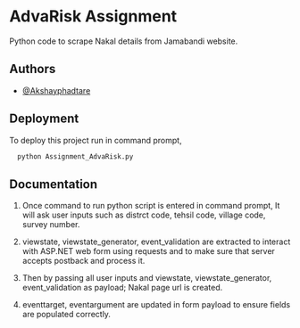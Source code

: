 
# AdvaRisk Assignment

Python code to scrape Nakal details  from Jamabandi website.


## Authors

- [@Akshayphadtare](https://www.github.com/Akshayphadtare)


## Deployment

To deploy this project run in command prompt,

```cmd
  python Assignment_AdvaRisk.py
```


## Documentation

1. Once command to run python script is entered in command prompt, It will ask user inputs such as distrct code, tehsil code, village code, survey number.
    
2. viewstate, viewstate_generator, event_validation are extracted to interact with ASP.NET web form using requests and to make sure that server accepts postback and process it.

3. Then by passing all user inputs and viewstate, viewstate_generator, event_validation as payload; Nakal page url is created.

4. eventtarget, eventargument are updated in form payload to ensure fields are populated correctly.
